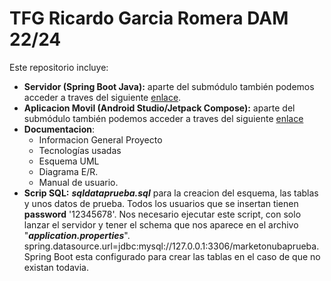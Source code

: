 # TFG Ricardo Garcia Romera DAM 22/24

Este repositorio incluye:
- **Servidor (Spring Boot Java):** aparte del submódulo también podemos acceder a traves del siguiente [enlace](https://github.com/Zetille03/TFG_Server.git).
- **Aplicacion Movil (Android Studio/Jetpack Compose):** aparte del submódulo también podemos acceder a traves del siguiente [enlace](https://github.com/Zetille03/TFG_ClienteApp.git)
- **Documentacion**:
  - Informacion General Proyecto
  - Tecnologías usadas
  - Esquema UML
  - Diagrama E/R.
  - Manual de usuario.
- **Scrip SQL:** ***sqldataprueba.sql*** para la creacion del esquema, las tablas y unos datos de prueba. Todos los usuarios que se insertan tienen **password** '12345678'. Nos necesario ejecutar este script, con solo lanzar el servidor y tener el schema que nos aparece en el archivo "***application.properties***". spring.datasource.url=jdbc:mysql://127.0.0.1:3306/marketonubaprueba. Spring Boot esta configurado para crear las tablas en el caso de que no existan todavia.
